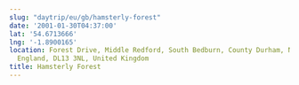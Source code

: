 ```yaml
---
slug: "daytrip/eu/gb/hamsterly-forest"
date: '2001-01-30T04:37:00'
lat: '54.6713666'
lng: '-1.8900165'
location: Forest Drive, Middle Redford, South Bedburn, County Durham, North East,
  England, DL13 3NL, United Kingdom
title: Hamsterly Forest
---
```



